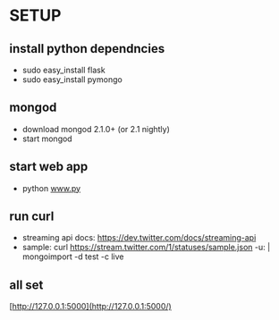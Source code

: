 
SETUP
======

install python dependncies
-----
* sudo easy_install flask
* sudo easy_install pymongo

mongod
-----
* download mongod 2.1.0+ (or 2.1 nightly)
* start mongod

start web app
-----
* python www.py

run curl
-----
* streaming api docs: https://dev.twitter.com/docs/streaming-api
* sample: curl https://stream.twitter.com/1/statuses/sample.json -u<USERNAME>:<PASSWORD> | mongoimport -d test -c live

all set
-----
[http://127.0.0.1:5000](http://127.0.0.1:5000/)
